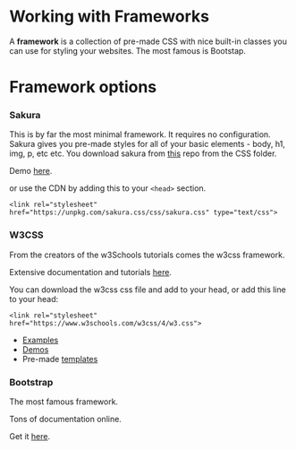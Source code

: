# Working with Frameworks

A **framework** is a collection of pre-made CSS with nice built-in classes you can use for styling your websites. The most famous is Bootstap.

# Framework options

### Sakura

This is by far the most minimal framework. It requires no configuration. Sakura gives you pre-made styles for all of your basic elements - body, h1, img, p, etc etc. You download sakura from [this](https://github.com/oxalorg/sakura) repo from the CSS folder.

Demo [here](https://oxal.org/projects/sakura/demo/).

or use the CDN by adding this to your ```<head>``` section.

```
<link rel="stylesheet" href="https://unpkg.com/sakura.css/css/sakura.css" type="text/css">
```

### W3CSS
From the creators of the w3Schools tutorials comes the w3css framework.

Extensive documentation and tutorials [here](https://www.w3schools.com/w3css/). 

You can download the w3css css file and add to your head, or add this line to your head:

```
<link rel="stylesheet" href="https://www.w3schools.com/w3css/4/w3.css">
```

* [Examples](https://www.w3schools.com/w3css/w3css_examples.asp)
* [Demos](https://www.w3schools.com/w3css/w3css_demo.asp)
* Pre-made [templates](https://www.w3schools.com/w3css/w3css_templates.asp)

### Bootstrap

The most famous framework.

Tons of documentation online. 

Get it [here](http://getbootstrap.com/).
